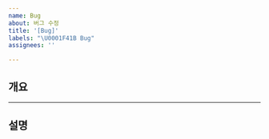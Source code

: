 ```yaml
---
name: Bug
about: 버그 수정
title: '[Bug]'
labels: "\U0001F41B Bug"
assignees: ''

---
```


## 개요

---

## 설명
